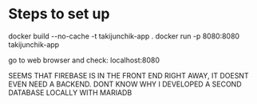 # Steps to set up

docker build --no-cache -t takijunchik-app .
docker run -p 8080:8080 takijunchik-app

go to web browser and check: localhost:8080

SEEMS THAT FIREBASE IS IN THE FRONT END RIGHT AWAY, IT DOESNT EVEN NEED A BACKEND. DONT KNOW WHY I DEVELOPED A SECOND DATABASE LOCALLY WITH MARIADB